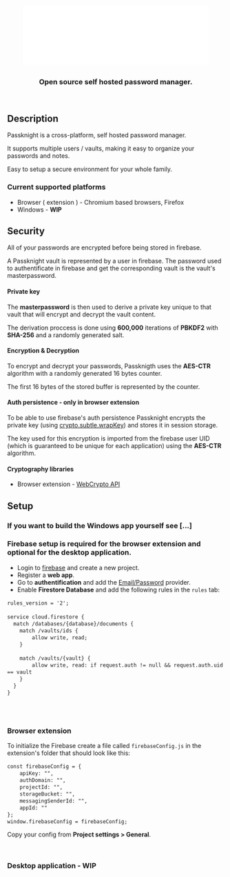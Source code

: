 <h1 align="center">
    <img center src="extension/src/assets/logo.svg">
</h1>

<h3 align="center">Open source self hosted password manager.</h3>

<br>

## Description

<p>Passknight is a cross-platform, self hosted password manager.</p> 

<p>It supports multiple users / vaults, making it easy to organize your passwords and notes.</p>

<p>Easy to setup a secure environment for your whole family.</p>

### Current supported platforms
- Browser ( extension ) - Chromium based browsers, Firefox
- Windows - **WIP**


## Security

All of your passwords are encrypted before being stored in firebase. 

A Passknight vault is represented by a user in firebase. The password used to authentificate in firebase and get the corresponding vault is the vault's masterpassword. 

#### Private key

The **masterpassword** is then used to derive a private key unique to that vault that will encrypt and decrypt the vault content.

The derivation proccess is done using **600,000** iterations of **PBKDF2** with **SHA-256** and a randomly generated salt.

#### Encryption & Decryption

To encrypt and decrypt your passwords, Passknigth uses the **AES-CTR** algorithm with a randomly generated 16 bytes counter.

The first 16 bytes of the stored buffer is represented by the counter.

#### Auth persistence - only in browser extension

To be able to use firebase's auth persistence Passknight encrypts the private key (using [crypto.subtle.wrapKey](https://developer.mozilla.org/en-US/docs/Web/API/SubtleCrypto/wrapKey)) and stores it in session storage.

The key used for this encryption is imported from the firebase user UID (which is guaranteed to be unique for each application) using the **AES-CTR** algorithm.

#### Cryptography libraries

- Browser extension - [WebCrypto API](https://developer.mozilla.org/en-US/docs/Web/API/Web_Crypto_API)


## Setup

### If you want to build the Windows app yourself see [...]

### Firebase setup is required for the browser extension and optional for the desktop application.

- Login to [firebase](firebase.com) and create a new project.
- Register a **web app**. 
- Go to **authentification** and add the <u>Email/Password</u> provider.
- Enable **Firestore Database** and add the following rules in the ```rules``` tab:
```
rules_version = '2';

service cloud.firestore {
  match /databases/{database}/documents {
    match /vaults/ids {
    	allow write, read;
    }
    
    match /vaults/{vault} {
    	allow write, read: if request.auth != null && request.auth.uid == vault
    }
  }
}
```
<br><br>

### Browser extension

To initialize the Firebase create a file called ```firebaseConfig.js``` in the extension's folder that should look like this:
```
const firebaseConfig = {
    apiKey: "",
    authDomain: "",
    projectId: "",
    storageBucket: "",
    messagingSenderId: "",
    appId: ""
};
window.firebaseConfig = firebaseConfig;
```
Copy your config from **Project settings > General**.

<br>

### Desktop application - WIP